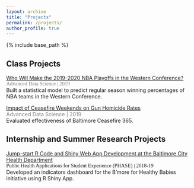 ```yaml
---
layout: archive
title: "Projects"
permalink: /projects/
author_profile: true
---
```


{% include base_path %}

## Class Projects

[Who Will Make the 2019-2020 NBA Playoffs in the Western Conference?](https://advds71x.github.io/NBAproj/)  
<span style="font-family:verdana;color:gray">Advanced Data Science | 2019</span>     
Built a statistical model to predict regular season winning percentages of NBA teams in the Western Conference. 

[Impact of Ceasefire Weekends on Gun Homicide Rates](https://htmlpreview.github.io/?https://github.com/yifanzhang17/yifanzhang17.github.io/blob/master/files/712-hw1-assignment.html)  
<span style="color:gray">Advanced Data Science | 2019 </span>      
Evaluated effectiveness of Baltimore Ceasefire 365.

## Internship and Summer Research Projects
[Jump-start R Code and Shiny Web App Development at the Baltimore City Health Department](https://www.jhsph.edu/offices-and-services/practice-and-training/school-wide-opportunities/practice-for-students/phase/_documents/PHASE-Presentations/2018-2019/Presentation_Zhang.pdf)  
<span style="font-family:verdana">Public Health Applications for Student Experience (PHASE) | 2018-19 </span>   
Developed an indicators dashboard for the B’more for Healthy Babies initiative using R Shiny App.
